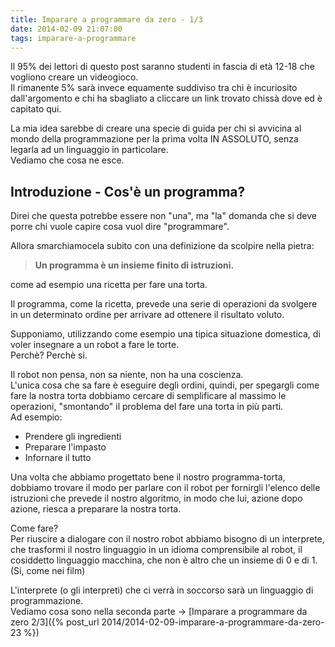 ```yaml
---
title: Imparare a programmare da zero - 1/3
date: 2014-02-09 21:07:00
tags: imparare-a-programmare
---
```


Il 95% dei lettori di questo post saranno studenti in fascia di età
12-18 che vogliono creare un videogioco.  
Il rimanente 5% sarà invece equamente suddiviso tra chi è incuriosito
dall'argomento e chi ha sbagliato a cliccare un link trovato chissà dove
ed è capitato qui.

La mia idea sarebbe di creare una specie di guida per chi si avvicina al
mondo della programmazione per la prima volta IN ASSOLUTO, senza legarla
ad un linguaggio in particolare.  
Vediamo che cosa ne esce.

Introduzione - Cos'è un programma?
----------------------------------

Direi che questa potrebbe essere non "una", ma "la" domanda che si deve
porre chi vuole capire cosa vuol dire "programmare".

Allora smarchiamocela subito con una definizione da scolpire nella
pietra:

> **Un programma è un insieme finito di istruzioni.**

come ad esempio una ricetta per fare una torta.

Il programma, come la ricetta, prevede una serie di operazioni da
svolgere in un determinato ordine per arrivare ad ottenere il risultato
voluto.

Supponiamo, utilizzando come esempio una tipica situazione domestica, di
voler insegnare a un robot a fare le torte.  
Perchè? Perchè si.

Il robot non pensa, non sa niente, non ha una coscienza.  
L'unica cosa che sa fare è eseguire degli ordini, quindi, per spegargli
come fare la nostra torta dobbiamo cercare di semplificare al massimo le
operazioni, "smontando" il problema del fare una torta in più parti.  
Ad esempio:  

* Prendere gli ingredienti  
* Preparare l'impasto  
* Infornare il tutto

Una volta che abbiamo progettato bene il nostro programma-torta,
dobbiamo trovare il modo per parlare con il robot per fornirgli l'elenco
delle istruzioni che prevede il nostro algoritmo, in modo che lui,
azione dopo azione, riesca a preparare la nostra torta.

Come fare?  
Per riuscire a dialogare con il nostro robot abbiamo bisogno di un
interprete, che trasformi il nostro linguaggio in un idioma
comprensibile al robot, il cosiddetto linguaggio macchina, che non è
altro che un insieme di 0 e di 1.  
(Si, come nei film)

L'interprete (o gli interpreti) che ci verrà in soccorso sarà un
linguaggio di programmazione.  
Vediamo cosa sono nella seconda parte -> [Imparare a programmare da
zero 2/3]({% post_url 2014/2014-02-09-imparare-a-programmare-da-zero-23 %})
